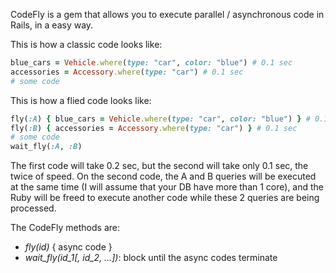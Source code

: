 CodeFly is a gem that allows you to execute parallel / asynchronous code in Rails, in a easy way.

This is how a classic code looks like:
```ruby
blue_cars = Vehicle.where(type: "car", color: "blue") # 0.1 sec
accessories = Accessory.where(type: "car") # 0.1 sec
# some code
```

This is how a flied code looks like:
```ruby
fly(:A) { blue_cars = Vehicle.where(type: "car", color: "blue") } # 0.1 sec
fly(:B) { accessories = Accessory.where(type: "car") } # 0.1 sec
# some code
wait_fly(:A, :B)
```

The first code will take 0.2 sec, but the second will take only 0.1 sec, the twice of speed. On the second code, the A and B queries will be executed at the same time (I will assume that your DB have more than 1 core), and the Ruby will be freed to execute another code while these 2 queries are being processed.

The CodeFly methods are:

* *fly(id)* { async code }
* *wait_fly(id_1[, id_2, …])*: block until the async codes terminate

